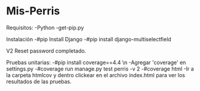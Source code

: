 # Mis-Perris
Requisitos:
-Python 
-get-pip.py

Instalación
-#pip Install Django
-#pip install django-multiselectfield

V2
Reset password completado.

Pruebas unitarias:
-#pip install coverage==4.4 \n
-Agregar 'coverage' en settings.py
-#coverage run manage.py test perris -v 2
-#coverage html
-Ir a la carpeta htmlcov y dentro clickear en el archivo index.html para ver los resultados de las pruebas.